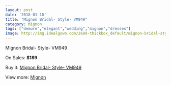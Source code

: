 ```yaml
---
layout: post
date: '2018-01-10'
title: "Mignon Bridal- Style- VM949"
category: Mignon
tags: ["demure","elegant","wedding","mignon","dresses"]
image: http://img.idealgown.com/2689-thickbox_default/mignon-bridal-style-vm949.jpg
---
```

Mignon Bridal- Style- VM949

On Sales: **$189**
<a href="https://www.idealgown.com/en/mignon/1282-mignon-bridal-style-vm949.html"><amp-img layout="responsive" width="600" height="600" src="//img.idealgown.com/2689-thickbox_default/mignon-bridal-style-vm949.jpg" alt="Mignon Bridal- Style- VM949 0" /></a>
<a href="https://www.idealgown.com/en/mignon/1282-mignon-bridal-style-vm949.html"><amp-img layout="responsive" width="600" height="600" src="//img.idealgown.com/2692-thickbox_default/mignon-bridal-style-vm949.jpg" alt="Mignon Bridal- Style- VM949 1" /></a>
<a href="https://www.idealgown.com/en/mignon/1282-mignon-bridal-style-vm949.html"><amp-img layout="responsive" width="600" height="600" src="//img.idealgown.com/2691-thickbox_default/mignon-bridal-style-vm949.jpg" alt="Mignon Bridal- Style- VM949 2" /></a>
<a href="https://www.idealgown.com/en/mignon/1282-mignon-bridal-style-vm949.html"><amp-img layout="responsive" width="600" height="600" src="//img.idealgown.com/2690-thickbox_default/mignon-bridal-style-vm949.jpg" alt="Mignon Bridal- Style- VM949 3" /></a>

Buy it: [Mignon Bridal- Style- VM949](https://www.idealgown.com/en/mignon/1282-mignon-bridal-style-vm949.html "Mignon Bridal- Style- VM949")

View more: [Mignon](https://www.idealgown.com/en/17-mignon "Mignon")